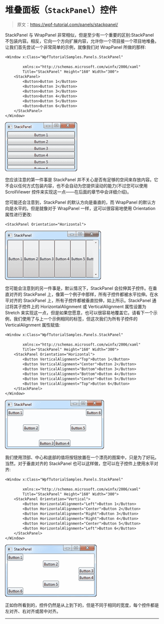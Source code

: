 # 堆叠面板（`StackPanel`）控件

> 原文：<https://wpf-tutorial.com/panels/stackpanel/>

StackPanel 与 WrapPanel 非常相似，但是至少有一个重要的区别:StackPanel 不包装内容。相反，它向一个方向扩展内容，允许你一个项目接一个项目地堆叠。让我们首先尝试一个非常简单的示例，就像我们对 WrapPanel 所做的那样:

```
<Window x:Class="WpfTutorialSamples.Panels.StackPanel"

        xmlns:x="http://schemas.microsoft.com/winfx/2006/xaml"
        Title="StackPanel" Height="160" Width="300">
	<StackPanel>
		<Button>Button 1</Button>
		<Button>Button 2</Button>
		<Button>Button 3</Button>
		<Button>Button 4</Button>
		<Button>Button 5</Button>
		<Button>Button 6</Button>
	</StackPanel>
</Window>
```

![](img/c42ee42cb3c17a99b550195596eb5a39.png "A simple StackPanel in Vertical mode")

您应该注意的第一件事是 StackPanel 并不关心是否有足够的空间来存放内容。它不会以任何方式包装内容，也不会自动为您提供滚动的能力(不过您可以使用 ScrollViewer 控件来实现这一点——在后面的章节中会详细介绍)。

您可能还会注意到，StackPanel 的默认方向是垂直的，而 WrapPanel 的默认方向是水平的。但是就像对于 WrapPanel 一样，这可以很容易地使用 Orientation 属性进行更改:

```
<StackPanel Orientation="Horizontal">
```

<input type="hidden" name="IL_IN_ARTICLE"> ![](img/28c1c5675b262ceee4162de70438e382.png "A simple StackPanel in Horizontal mode")

您可能会注意到的另一件事是，默认情况下，StackPanel 会拉伸其子控件。在垂直对齐的 StackPanel 上，像第一个例子中那样，所有子控件都被水平拉伸。在水平对齐的 StackPanel 上，所有子控件都被垂直拉伸，如上所示。StackPanel 通过将其子控件上的 HorizontalAlignment 或 VerticalAlignment 属性设置为 Stretch 来实现这一点，但是如果您愿意，也可以很容易地覆盖它。请看下一个示例，我们使用了与上一个示例相同的标签，但这次我们为所有子控件的 VerticalAlignment 属性赋值:

```
<Window x:Class="WpfTutorialSamples.Panels.StackPanel"

        xmlns:x="http://schemas.microsoft.com/winfx/2006/xaml"
        Title="StackPanel" Height="160" Width="300">
	<StackPanel Orientation="Horizontal">
		<Button VerticalAlignment="Top">Button 1</Button>
		<Button VerticalAlignment="Center">Button 2</Button>
		<Button VerticalAlignment="Bottom">Button 3</Button>
		<Button VerticalAlignment="Bottom">Button 4</Button>
		<Button VerticalAlignment="Center">Button 5</Button>
		<Button VerticalAlignment="Top">Button 6</Button>
	</StackPanel>
</Window>
```

![](img/556720a6f05504ac2ee9e0618a1c1f05.png "A StackPanel in Vertical mode with differently aligned controls")

我们使用顶部、中心和底部的值将按钮放置在一个漂亮的图案中，只是为了好玩。当然，对于垂直对齐的 StackPanel 也可以这样做，您可以在子控件上使用水平对齐:

```
<Window x:Class="WpfTutorialSamples.Panels.StackPanel"

        xmlns:x="http://schemas.microsoft.com/winfx/2006/xaml"
        Title="StackPanel" Height="160" Width="300">
	<StackPanel Orientation="Vertical">
		<Button HorizontalAlignment="Left">Button 1</Button>
		<Button HorizontalAlignment="Center">Button 2</Button>
		<Button HorizontalAlignment="Right">Button 3</Button>
		<Button HorizontalAlignment="Right">Button 4</Button>
		<Button HorizontalAlignment="Center">Button 5</Button>
		<Button HorizontalAlignment="Left">Button 6</Button>
	</StackPanel>
</Window>
```

![](img/ced8871a9a85b47598e2d5f8d421bcd9.png "A StackPanel in Horizontal mode with differently aligned controls")

正如你所看到的，控件仍然是从上到下的，但是不同于相同的宽度，每个控件都是左对齐、右对齐或居中对齐。

* * *